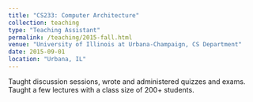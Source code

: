```yaml
---
title: "CS233: Computer Architecture"
collection: teaching
type: "Teaching Assistant"
permalink: /teaching/2015-fall.html
venue: "University of Illinois at Urbana-Champaign, CS Department"
date: 2015-09-01
location: "Urbana, IL"
---
```


Taught discussion sessions, wrote and administered quizzes and exams. Taught a few lectures with a class size of 200+ students.
